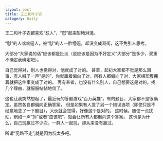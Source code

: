 ```yaml
---
layout: post
title: 王二和叶子农
catogery: Daily
---
```


王二和叶子农都喜欢“怼人”，“怼”起来酣畅淋漓。  

“怼”的人咄咄逼人，被“怼”的人一脸懵逼，却没变成骂街，这不免引人思考。  

大部分“大家说的话”应该都是扯淡（说应该是因为不好定义“大部分”是多少，双重不确定表确定吧）。  

自己觉得对，别人也觉得对，他就成了对的。
甚至，起初大家都不觉是那么回事，有人喊了一声“是的”，你就跟着偏向了对，所有人都偏向了对，大家相互簇拥着就把这件事变成了对的。
再有甚者，也没有什么别人，自己想要这是对的，找几个理由，就服服帖帖地信了。  

这也让我突然想起了，最近玩的答题游戏“百万英雄”。有的题目，大家都不是很确定。虽然各自都偏向正确答案，
但是如果有人提了另一个错误选项（即使只是不经意地念了一下题目），大伙就会觉得，好像这个是对的。
这时候，随便一点扰动，例如一声“对”或者“应该吧”，就会让所有人都倒向这个答案。
这也是为什么，自己玩赢过不少次，一群人一起玩，却从来没有赢过。  
 
所谓“见路不走”,就是因为坑太多吧。




    


 

 


